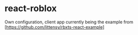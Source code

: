 # react-roblox

Own configuration, client app currently being the example from [https://github.com/littensy/rbxts-react-example]

